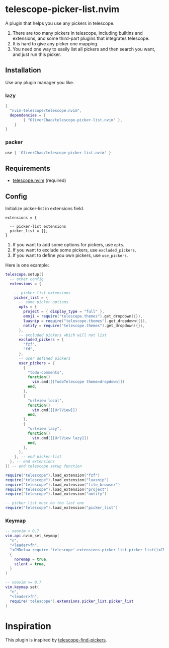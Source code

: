 # telescope-picker-list.nvim

<!-- Find all pickers available (includes `builtins` and `extensions`) -->
A plugin that helps you use any pickers in telescope.

1. There are too many pickers in telescope, including builtins and extensions, and some third-part plugins that integrates telescope.
2. It is hard to give any picker one mapping.
3. You need one way to easily list all pickers and then search you want, and just run this picker.

<!-- https://user-images.githubusercontent.com/28680236/147249475-d0729f2d-01cc-45d0-9ab8-b4ac511ecc24.mov -->

## Installation

Use any plugin manager you like.
### lazy
```lua
{
  "nvim-telescope/telescope.nvim",
  dependencies = {
        { "OliverChao/telescope-picker-list.nvim" },
    }
}

```
### packer
```lua
use { 'OliverChao/telescope-picker-list.nvim' }
```

## Requirements

* [telescope.nvim](https://github.com/nvim-telescope/telescope.nvim) (required)


## Config

Initialize picker-list in extensions field.
```
extensions = {

  -- picker-list extensions
  picker_list = {},
}
```

1. If you want to add some options for pickers, use `opts`.
2. If you want to exclude some pickers, use `excluded_pickers`.
3. If you want to define you own pickers, use `use_pickers`.

Here is one example:

```lua
telescope.setup({
  -- other config
  extensions = {

    -- picker_list extensions
    picker_list = {
      -- some picker options
      opts = {
        project = { display_type = "full" },
        emoji = require("telescope.themes").get_dropdown({}),
        luasnip = require("telescope.themes").get_dropdown({}),
        notify = require("telescope.themes").get_dropdown({}),
      },
      -- excluded pickers which will not list
      excluded_pickers = {
        "fzf",
        "fd",
      },
      -- user defined pickers
      user_pickers = {
        {
          "todo-comments",
          function()
            vim.cmd([[TodoTelescope theme=dropdown]])
          end,
        },
        {
          "urlview local",
          function()
            vim.cmd([[UrlView]])
          end,
        },
        {
          "urlview lazy",
          function()
            vim.cmd([[UrlView lazy]])
          end,
        },
      },
    }, -- end picker-list
  }, -- end extensions
}) -- end telescope setup function

require("telescope").load_extension("fzf")
require("telescope").load_extension("luasnip")
require("telescope").load_extension("file_browser")
require("telescope").load_extension("project")
require("telescope").load_extension("notify")

-- picker_list must be the last one
require("telescope").load_extension("picker_list")
```

### Keymap


```lua
-- neovim < 0.7
vim.api.nvim_set_keymap(
  "n",
  "<leader>fh",
  "<CMD>lua require 'telescope'.extensions.picker_list.picker_list()<CR>",
  {
    noremap = true,
    silent = true,
  }
)

-- neovim >= 0.7
vim.keymap.set(
  "n",
  "<leader>fh",
  require('telescope').extensions.picker_list.picker_list
)
```

# Inspiration
This plugin is inspired by [telescope-find-pickers](https://github.com/prochri/telescope-all-recent.nvim).
